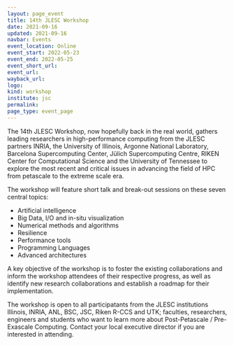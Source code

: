 ```yaml
---
layout: page_event
title: 14th JLESC Workshop
date: 2021-09-16
updated: 2021-09-16
navbar: Events
event_location: Online
event_start: 2022-05-23
event_end: 2022-05-25
event_short_url:
event_url:
wayback_url:
logo:
kind: workshop
institute: jsc
permalink:
page_type: event_page
---
```


The 14th JLESC Workshop, now hopefully back in the real world, gathers leading researchers in high-performance computing from the JLESC partners INRIA, the University of Illinois, Argonne National Laboratory, Barcelona Supercomputing Center,
Jülich Supercomputing Centre, RIKEN Center for Computational Science and the University of Tennessee
to explore the most recent and critical issues in advancing the field of HPC from petascale to the extreme scale era.

The workshop will feature short talk and break-out sessions on these seven central topics:

  * Artificial intelligence
  * Big Data, I/O and in-situ visualization
  * Numerical methods and algorithms
  * Resilience
  * Performance tools
  * Programming Languages
  * Advanced architectures

A key objective of the workshop is to foster the existing collaborations and inform the workshop attendees of their respective progress, as well as identify new research collaborations and establish a roadmap for their implementation.

The workshop is open to all participatants from the JLESC institutions Illinois, INRIA, ANL, BSC, JSC, Riken R-CCS and UTK; faculties, researchers, engineers and students who want to learn more about Post-Petascale / Pre-Exascale Computing. Contact your local executive director if you are interested in attending.
